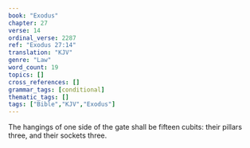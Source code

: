 ```yaml
---
book: "Exodus"
chapter: 27
verse: 14
ordinal_verse: 2287
ref: "Exodus 27:14"
translation: "KJV"
genre: "Law"
word_count: 19
topics: []
cross_references: []
grammar_tags: [conditional]
thematic_tags: []
tags: ["Bible","KJV","Exodus"]
---
```

The hangings of one side of the gate shall be fifteen cubits: their pillars three, and their sockets three.
